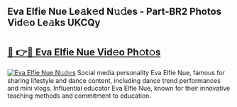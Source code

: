 ## Eva Elfie Nue Le𝚊k𝚎d N𝚞𝚍es - Part-BR2 Photos Vid𝚎o Le𝚊ks UKCQy

# <h2><a href="http://fb35g7a.evod.top/?m=Eva+Elfie+Nue">🔗 👉🔴 Eva Elfie Nue Vid𝚎o Ph𝚘t𝚘s</a></h2>

[![Eva Elfie Nue N𝚞d𝚎s](https://i.imgur.com/8V9OHl7.gif)](http://fb35g7a.evod.top/?m=Eva+Elfie+Nue)
Social media personality Eva Elfie Nue, famous for sharing lifestyle and dance content, including dance trend performances and mini vlogs. Influential educator Eva Elfie Nue, known for their innovative teaching methods and commitment to education. 
